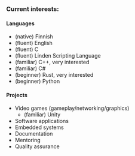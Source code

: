 ### Current interests:
#### Languages
- (native) Finnish
- (fluent) English
- (fluent) C
- (fluent) Linden Scripting Language
- (familiar) C++, very interested
- (familiar) C#
- (beginner) Rust, very interested
- (beginner) Python
#### Projects
- Video games (gameplay/networking/graphics)
  - (familiar) Unity
- Software applications
- Embedded systems
- Documentation
- Mentoring
- Quality assurance
